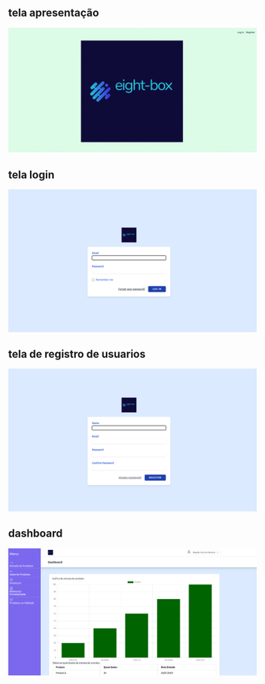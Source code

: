 ## tela apresentação

<img src="inicio.png" alt="apresentation" />

## tela login

<img src="login.png" alt="tela-login" />

## tela de registro de usuarios

<img src="registro.png" alt="registro-login" />

## dashboard

<img src="dashboard.png" alt="tela-login" />


